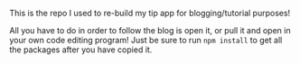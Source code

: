 This is the repo I used to re-build my tip app for blogging/tutorial purposes!

All you have to do in order to follow the blog is open it, or pull it and open in your own code editing program! Just be sure to run `npm install` to get all the packages after you have copied it.
